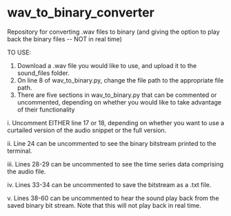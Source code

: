 # wav_to_binary_converter

Repository for converting .wav files to binary (and giving the option to play back the binary files -- NOT in real time)

TO USE:
1. Download a .wav file you would like to use, and upload it to the sound_files folder.
2. On line 8 of wav_to_binary.py, change the file path to the appropriate  file path.
3. There are five sections in wav_to_binary.py that can be commented or uncommented, depending on whether you would like to take advantage of their functionality

i. Uncomment EITHER line 17 or 18, depending on whether you want to use a curtailed version of the audio snippet or the full version.

ii. Line 24 can be uncommented to see the binary bitstream printed to the terminal. 

iii. Lines 28-29 can be uncommented to see the time series data comprising the audio file. 

iv. Lines 33-34 can be uncommented to save the bitstream as a .txt file.

v. Lines 38-60 can be uncommented to hear the sound play back from the saved binary bit stream. Note that this will not play back in real time.

